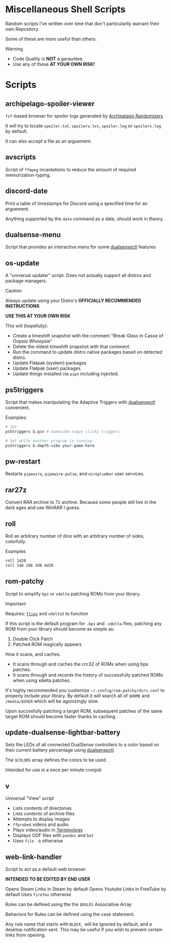 # Miscellaneous Shell Scripts
Random scripts I've written over time that don't particularlly warrant their own Repository.

Some of these are more useful than others.

> [!WARNING]
> - Code Quality is __NOT__ a garauntee.
> - Use any of these __**AT YOUR OWN RISK**!__

# Scripts

## archipelago-spoiler-viewer
`fzf`-based browser for spoiler logs generated by [Archipelago Randomizers](https://archipelago.gg/)

It will try to locate `spoiler.txt`, `spoilers.txt`, `spoiler.log` or `spoilers.log` by default.

It can also accept a file as an arguement.

## avscripts
Script of `ffmpeg` incantations to reduce the amount of required memorization-typing.

## discord-date
Print a table of timestamps for Discord using a specified time for an arguement.

Anything supported by the `date` command as a date, should work in theory.

## dualsense-menu
Script that provides an interactive menu for some [dualsensectl](https://github.com/nowrep/dualsensectl) features

## os-update
A "universal updater" script. Does not actually support all distros and package managers.

> [!CAUTION]
> Always update using your Distro's __OFFICIALLY RECOMMENDED INSTRUCTIONS__
>
> **USE THIS AT YOUR OWN RISK**

This will (hopefully):
- Create a timeshift snapshot with the comment "Break Glass In Casse of Oopsie Whoopsie"
- Delete the oldest timeshift snapshot with that comment.
- Run the command to update distro native packages based on detected distro.
- Update Flatpak (system) packages
- Update Flatpak (user) packages
- Update things installed via `pipx` including injected.


## ps5triggers
Script that makes manipulating the Adaptive Triggers with [dualsensectl](https://github.com/nowrep/dualsensectl) convenient.

Examples:

```bash
# Set
ps5triggers b.gcn # Gamecube-esque clicky triggers

# Set while another program is running
ps5triggers b.depth-vibe your-game-here
```

## pw-restart
Restarts `pipewire`, `pipewire-pulse`, and `wireplumber` user services.

## rar27z
Convert RAR archive to 7z archive. Because some people still live in the dark ages and use WinRAR I guess.

## roll
Roll an arbitrary number of dice with an arbitrary number of sides, colorfully.

Examples

```bash
roll 1d20
roll 1d4 2d6 3d8 4d20
```

## rom-patchy
Script to simplify `bps` or `xdelta` patching ROMs from your library.

> [!IMPORTANT]
> Requires: [`flips`](https://www.smwcentral.net/?a=details&id=11474&p=section) and `xdelta3` to function

If this script is the default program for `.bps` and `.xdelta` files, patching any ROM from your library should become as simple as:
1. Double Click Patch
2. Patched ROM magically appears

How it scans, and caches.
- It scans through and caches the crc32 of ROMs when using bps patches.
- It scans through and records the history of successfully patched ROMs when using xdelta patches.

It's highly recommended you customize `~/.config/rom-patchy/dirs.conf` to properly include your library. By default it will search all of `$HOME` and `/media/$USER` which will be agonizingly slow.

Upon succesfully patching a target ROM, subsequent patches of the same target ROM should become faster thanks to caching.

## update-dualsense-lightbar-battery
Sets the LEDs of all connected DualSense controllers to a color based on their current battery percentage using [dualsensectl](https://github.com/nowrep/dualsensectl).

The `$COLORS` array defines the colors to be used.

Intended for use in a once per minute cronjob

## v
Universal "View" script

- Lists contents of directories
- Lists contents of archive files
- Attempts to display images
- `ffprobe`s videos and audio
- Plays video/audio in [Terminology](https://www.enlightenment.org/about-terminology.md)
- Displays ODF files with `pandoc` and `bat`
- Uses `file -b` otherwise

## web-link-handler
Script to act as a default web browser.

**INTENDED TO BE EDITED BY END USER**

Opens Steam Links in Steam by default
Opens Youtube Links in FreeTube by default
Uses `firefox` otherwise

Rules can be defined using the the `$RULES` Associative Array

Behaviors for Rules can be defined using the case statement.

Any rule name that starts with `BLOCK_` will be ignored by default, and a desktop notification sent.
This may be useful if you wish to prevent certain links from opening.

